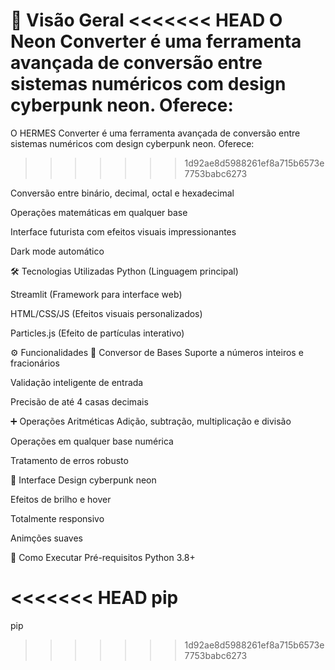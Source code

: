 🔮 Visão Geral
<<<<<<< HEAD
O Neon Converter é uma ferramenta avançada de conversão entre sistemas numéricos com design cyberpunk neon. Oferece:
=======
O HERMES Converter é uma ferramenta avançada de conversão entre sistemas numéricos com design cyberpunk neon. Oferece:
>>>>>>> 1d92ae8d5988261ef8a715b6573e7753babc6273

Conversão entre binário, decimal, octal e hexadecimal

Operações matemáticas em qualquer base

Interface futurista com efeitos visuais impressionantes

Dark mode automático

🛠 Tecnologias Utilizadas
Python (Linguagem principal)

Streamlit (Framework para interface web)

HTML/CSS/JS (Efeitos visuais personalizados)

Particles.js (Efeito de partículas interativo)

⚙️ Funcionalidades
🔁 Conversor de Bases
Suporte a números inteiros e fracionários

Validação inteligente de entrada

Precisão de até 4 casas decimais

➕ Operações Aritméticas
Adição, subtração, multiplicação e divisão

Operações em qualquer base numérica

Tratamento de erros robusto

🎨 Interface
Design cyberpunk neon

Efeitos de brilho e hover

Totalmente responsivo

Animções suaves

🚀 Como Executar
Pré-requisitos
Python 3.8+

<<<<<<< HEAD
pip
=======
pip
>>>>>>> 1d92ae8d5988261ef8a715b6573e7753babc6273
